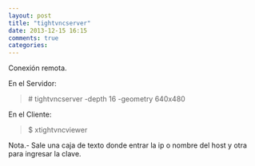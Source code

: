 ```yaml
---
layout: post
title: "tightvncserver"
date: 2013-12-15 16:15
comments: true
categories: 
---
```

Conexión remota.

En el Servidor: 

>\# tightvncserver -depth 16 -geometry 640x480

En el Cliente: 

>$ xtightvncviewer 

Nota.- Sale una caja de texto donde entrar la ip o nombre del host y otra para ingresar la clave. 

